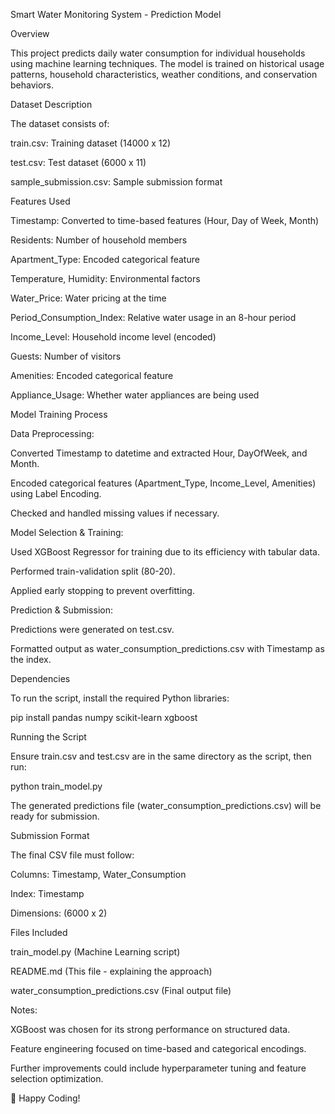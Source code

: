 Smart Water Monitoring System - Prediction Model

Overview

This project predicts daily water consumption for individual households using machine learning techniques. The model is trained on historical usage patterns, household characteristics, weather conditions, and conservation behaviors.

Dataset Description

The dataset consists of:

train.csv: Training dataset (14000 x 12)

test.csv: Test dataset (6000 x 11)

sample_submission.csv: Sample submission format

Features Used

Timestamp: Converted to time-based features (Hour, Day of Week, Month)

Residents: Number of household members

Apartment_Type: Encoded categorical feature

Temperature, Humidity: Environmental factors

Water_Price: Water pricing at the time

Period_Consumption_Index: Relative water usage in an 8-hour period

Income_Level: Household income level (encoded)

Guests: Number of visitors

Amenities: Encoded categorical feature

Appliance_Usage: Whether water appliances are being used

Model Training Process

Data Preprocessing:

Converted Timestamp to datetime and extracted Hour, DayOfWeek, and Month.

Encoded categorical features (Apartment_Type, Income_Level, Amenities) using Label Encoding.

Checked and handled missing values if necessary.

Model Selection & Training:

Used XGBoost Regressor for training due to its efficiency with tabular data.

Performed train-validation split (80-20).

Applied early stopping to prevent overfitting.

Prediction & Submission:

Predictions were generated on test.csv.

Formatted output as water_consumption_predictions.csv with Timestamp as the index.

Dependencies

To run the script, install the required Python libraries:

pip install pandas numpy scikit-learn xgboost

Running the Script

Ensure train.csv and test.csv are in the same directory as the script, then run:

python train_model.py

The generated predictions file (water_consumption_predictions.csv) will be ready for submission.

Submission Format

The final CSV file must follow:

Columns: Timestamp, Water_Consumption

Index: Timestamp

Dimensions: (6000 x 2)

Files Included

train_model.py (Machine Learning script)

README.md (This file - explaining the approach)

water_consumption_predictions.csv (Final output file)

Notes:

XGBoost was chosen for its strong performance on structured data.

Feature engineering focused on time-based and categorical encodings.

Further improvements could include hyperparameter tuning and feature selection optimization.

🚀 Happy Coding!

